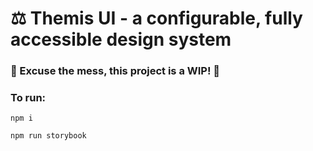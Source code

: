 # ⚖️ Themis UI - a configurable, fully accessible design system
### 🚧 Excuse the mess, this project is a WIP! 🚧

### To run:
`npm i`

`npm run storybook`
